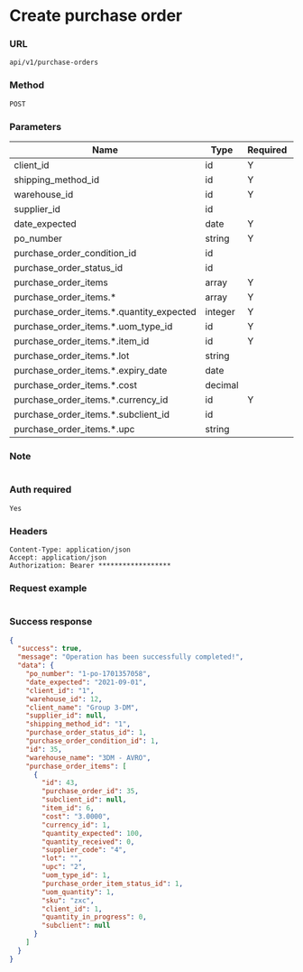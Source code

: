 # Create purchase order

### URL

```text
api/v1/purchase-orders
```

### Method

```text
POST
```

### Parameters

| Name                                     | Type    | Required | Default | Description                                        |
|------------------------------------------|---------|----------|---------|----------------------------------------------------|
| client_id                                | id      | Y        |         |         |
| shipping_method_id                       | id      | Y        |         | [APIs](../Others/get_shipping_methods.md)          |
| warehouse_id                             | id      | Y        |         | [APIs](../Others/get_warehouses.md)                |
| supplier_id                              | id      |          |         | [APIs](../Others/get_suppliers.md)                 |
| date_expected                            | date    | Y        |         |                                                    |
| po_number                                | string  | Y        |         |                                                    |
| purchase_order_condition_id              | id      |          |         | [APIs](../Others/get_purchase_order_conditions.md) |
| purchase_order_status_id                 | id      |          |         | [APIs](../Others/get_purchase_order_statuses.md)   |
| purchase_order_items                     | array   | Y        |         |                                                    |
| purchase_order_items.*                   | array   | Y        |         |                                                    |
| purchase_order_items.*.quantity_expected | integer | Y        |         |                                                    |
| purchase_order_items.*.uom_type_id       | id      | Y        |         | [APIs](../Others/get_uom_types.md)                 |
| purchase_order_items.*.item_id           | id      | Y        |         |                                                    |
| purchase_order_items.*.lot               | string  |          |         |                                                    |
| purchase_order_items.*.expiry_date       | date    |          |         |                                                    |
| purchase_order_items.*.cost              | decimal |          |         |                                                    |
| purchase_order_items.*.currency_id       | id      | Y        |         | [APIs](../Others/get_currencies.md)                |
| purchase_order_items.*.subclient_id      | id      |          |         |                                                    |
| purchase_order_items.*.upc               | string  |          |         |                                                    |

### Note

```text

```

### Auth required

```text
Yes
```

### Headers

```text
Content-Type: application/json
Accept: application/json
Authorization: Bearer ******************
```

### Request example

```json

```

### Success response

```json
{
  "success": true,
  "message": "Operation has been successfully completed!",
  "data": {
    "po_number": "1-po-1701357058",
    "date_expected": "2021-09-01",
    "client_id": "1",
    "warehouse_id": 12,
    "client_name": "Group 3-DM",
    "supplier_id": null,
    "shipping_method_id": "1",
    "purchase_order_status_id": 1,
    "purchase_order_condition_id": 1,
    "id": 35,
    "warehouse_name": "3DM - AVRO",
    "purchase_order_items": [
      {
        "id": 43,
        "purchase_order_id": 35,
        "subclient_id": null,
        "item_id": 6,
        "cost": "3.0000",
        "currency_id": 1,
        "quantity_expected": 100,
        "quantity_received": 0,
        "supplier_code": "4",
        "lot": "",
        "upc": "2",
        "uom_type_id": 1,
        "purchase_order_item_status_id": 1,
        "uom_quantity": 1,
        "sku": "zxc",
        "client_id": 1,
        "quantity_in_progress": 0,
        "subclient": null
      }
    ]
  }
}
```